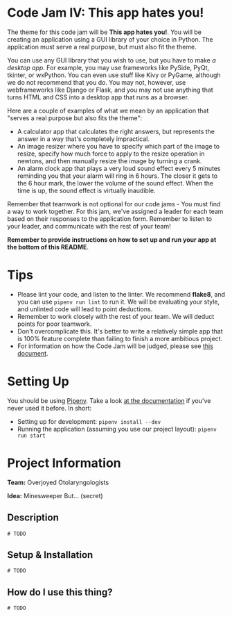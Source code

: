# Code Jam IV: This app hates you!

The theme for this code jam will be **This app hates you!**. You will be creating an application using a GUI library of your choice in Python. The application must serve a real purpose, but must also fit the theme.

You can use any GUI library that you wish to use, but you have to make _a desktop app_. For example, you may use frameworks like PySide, PyQt, tkinter, or wxPython. You can even use stuff like Kivy or PyGame, although we do not recommend that you do. You may not, however, use webframeworks like Django or Flask, and you may not use anything that turns HTML and CSS into a desktop app that runs as a browser. 

Here are a couple of examples of what we mean by an application that "serves a real purpose but also fits the theme":
* A calculator app that calculates the right answers, but represents the answer in a way that's completely impractical.
* An image resizer where you have to specify which part of the image to resize, specify how much force to apply to the resize operation in newtons, and then manually resize the image by turning a crank.
* An alarm clock app that plays a very loud sound effect every 5 minutes reminding you that your alarm will ring in 6 hours. The closer it gets to the 6 hour mark, the lower the volume of the sound effect. When the time is up, the sound effect is virtually inaudible.

Remember that teamwork is not optional for our code jams - You must find a way to work together. For this jam, we've assigned a leader for each team based on their responses to the application form. Remember to listen to your leader, and communicate with the rest of your team! 

**Remember to provide instructions on how to set up and run your app at the bottom of this README**.

# Tips

* Please lint your code, and listen to the linter. We recommend **flake8**, and you can use `pipenv run lint` to run it. We will be evaluating your style, and unlinted code will lead to point deductions.
* Remember to work closely with the rest of your team. We will deduct points for poor teamwork.
* Don't overcomplicate this. It's better to write a relatively simple app that is 100% feature complete than failing to finish a more ambitious project.
* For information on how the Code Jam will be judged, please see [this document](https://wiki.pythondiscord.com/wiki/jams/judging).

# Setting Up

You should be using [Pipenv](https://pipenv.readthedocs.io/en/latest/). Take a look 
[at the documentation](https://pipenv.readthedocs.io/en/latest/) if you've never used it before. In short:

* Setting up for development: `pipenv install --dev`
* Running the application (assuming you use our project layout): `pipenv run start`

# Project Information
**Team:** Overjoyed Otolaryngologists

**Idea:** Minesweeper But... (secret)

## Description

`# TODO`

## Setup & Installation

`# TODO`

## How do I use this thing?

`# TODO`
